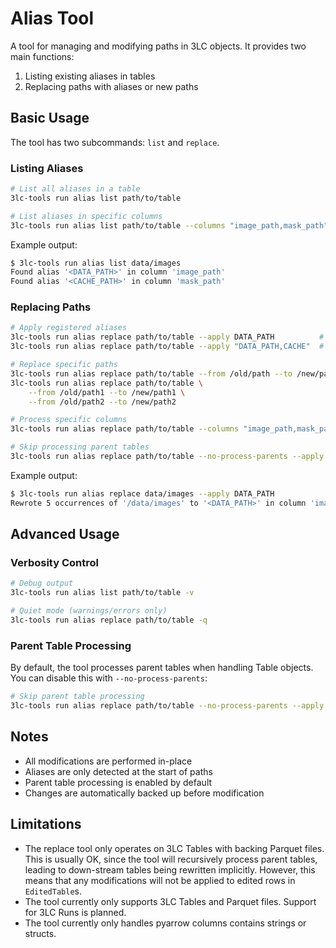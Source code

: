 # Alias Tool

A tool for managing and modifying paths in 3LC objects. It provides two main functions:

1. Listing existing aliases in tables
2. Replacing paths with aliases or new paths

## Basic Usage

The tool has two subcommands: `list` and `replace`.

### Listing Aliases

```bash
# List all aliases in a table
3lc-tools run alias list path/to/table

# List aliases in specific columns
3lc-tools run alias list path/to/table --columns "image_path,mask_path"
```

Example output:

```bash
$ 3lc-tools run alias list data/images
Found alias '<DATA_PATH>' in column 'image_path'
Found alias '<CACHE_PATH>' in column 'mask_path'
```

### Replacing Paths

```bash
# Apply registered aliases
3lc-tools run alias replace path/to/table --apply DATA_PATH          # Single alias
3lc-tools run alias replace path/to/table --apply "DATA_PATH,CACHE"  # Multiple aliases

# Replace specific paths
3lc-tools run alias replace path/to/table --from /old/path --to /new/path
3lc-tools run alias replace path/to/table \
    --from /old/path1 --to /new/path1 \
    --from /old/path2 --to /new/path2

# Process specific columns
3lc-tools run alias replace path/to/table --columns "image_path,mask_path" --apply DATA_PATH

# Skip processing parent tables
3lc-tools run alias replace path/to/table --no-process-parents --apply DATA_PATH
```

Example output:

```bash
$ 3lc-tools run alias replace data/images --apply DATA_PATH
Rewrote 5 occurrences of '/data/images' to '<DATA_PATH>' in column 'image_path'
```

## Advanced Usage

### Verbosity Control

```bash
# Debug output
3lc-tools run alias list path/to/table -v

# Quiet mode (warnings/errors only)
3lc-tools run alias replace path/to/table -q
```

### Parent Table Processing

By default, the tool processes parent tables when handling Table objects. You can disable this with `--no-process-parents`:

```bash
# Skip parent table processing
3lc-tools run alias replace path/to/table --no-process-parents --apply DATA_PATH
```

## Notes

- All modifications are performed in-place
- Aliases are only detected at the start of paths
- Parent table processing is enabled by default
- Changes are automatically backed up before modification

## Limitations

- The replace tool only operates on 3LC Tables with backing Parquet files. This is usually OK, since the tool will recursively process parent tables, leading to down-stream tables being rewritten implicitly. However, this means that any modifications will not be applied to edited rows in `EditedTable`s.
- The tool currently only supports 3LC Tables and Parquet files. Support for 3LC Runs is planned.
- The tool currently only handles pyarrow columns contains strings or structs.
